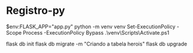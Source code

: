 # Registro-py
$env:FLASK_APP="app.py" 
python -m venv venv
Set-ExecutionPolicy -Scope Process -ExecutionPolicy Bypass 
.\venv\Scripts\Activate.ps1


flask db init
flask db migrate -m "Criando a tabela herois"
flask db upgrade
